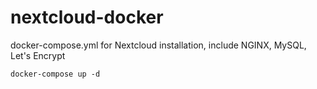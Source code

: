 # nextcloud-docker
docker-compose.yml for Nextcloud installation, include NGINX, MySQL, Let's Encrypt

`docker-compose up -d`
